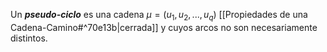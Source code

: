 Un ***pseudo-ciclo*** es una cadena $μ = (u_1,u_2,...,u_q)$ [[Propiedades de una Cadena-Camino#^70e13b|cerrada]] y cuyos arcos no son necesariamente distintos.